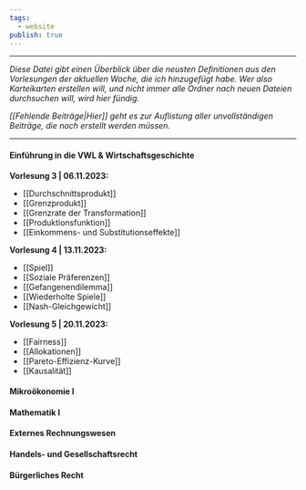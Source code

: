 ```yaml
---
tags:
  - website
publish: true
---
```

***

*Diese Datei gibt einen Überblick über die neusten Definitionen aus den Vorlesungen der aktuellen Woche, die ich hinzugefügt habe. Wer also Karteikarten erstellen will, und nicht immer alle Ordner nach neuen Dateien durchsuchen will, wird hier fündig.*

*[[Fehlende Beiträge|Hier]] geht es zur Auflistung aller unvollständigen Beiträge, die noch erstellt werden müssen.*

***
#### Einführung in die VWL & Wirtschaftsgeschichte

**Vorlesung 3 | 06.11.2023:**
- [[Durchschnittsprodukt]]
- [[Grenzprodukt]]
- [[Grenzrate der Transformation]]
- [[Produktionsfunktion]]
- [[Einkommens- und Substitutionseffekte]]

**Vorlesung 4 | 13.11.2023:**
- [[Spiel]]
- [[Soziale Präferenzen]]
- [[Gefangenendilemma]]
- [[Wiederholte Spiele]]
- [[Nash-Gleichgewicht]]

**Vorlesung 5 | 20.11.2023:**
- [[Fairness]]
- [[Allokationen]]
- [[Pareto-Effizienz-Kurve]]
- [[Kausalität]]
#### Mikroökonomie I


#### Mathematik I


#### Externes Rechnungswesen


#### Handels- und Gesellschaftsrecht


#### Bürgerliches Recht
